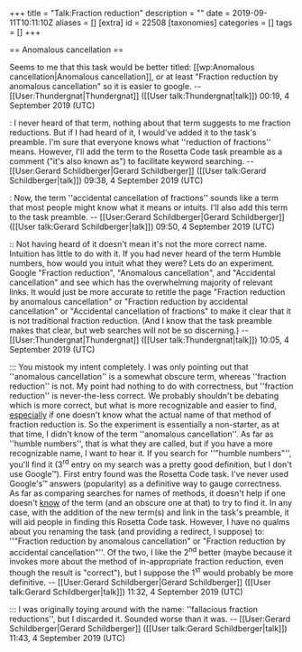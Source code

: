 +++
title = "Talk:Fraction reduction"
description = ""
date = 2019-09-11T10:11:10Z
aliases = []
[extra]
id = 22508
[taxonomies]
categories = []
tags = []
+++

== Anomalous cancellation ==

Seems to me that this task would be better titled: [[wp:Anomalous cancellation|Anomalous cancellation]], or at least "Fraction reduction by anomalous cancellation" so it is easier to google. --[[User:Thundergnat|Thundergnat]] ([[User talk:Thundergnat|talk]]) 00:19, 4 September 2019 (UTC)

: I never heard of that term,   nothing about that term suggests to me fraction reductions.   But if I had heard of it,   I would've added it to the task's preamble.   I'm sure that everyone knows what    ''reduction of fractions''   means.   However,   I'll add the term to the Rosetta Code task preamble as a comment   ("it's also known as")   to facilitate keyword searching.     -- [[User:Gerard Schildberger|Gerard Schildberger]] ([[User talk:Gerard Schildberger|talk]]) 09:38, 4 September 2019 (UTC)

: Now, the term   ''accidental cancellation of fractions''   sounds like a term that most people might know what it means or intuits.   I'll also add this term to the task preamble.     -- [[User:Gerard Schildberger|Gerard Schildberger]] ([[User talk:Gerard Schildberger|talk]]) 09:50, 4 September 2019 (UTC)

:: Not having heard of it doesn't mean it's not the more correct name. Intuition has little to do with it. If you had never heard of the term Humble numbers, how would you intuit what they were? Lets do an experiment. Google "Fraction reduction", "Anomalous cancellation", and "Accidental cancellation" and see which has the overwhelming majority of relevant links. It would just be more accurate to retitle the page "Fraction reduction by anomalous cancellation" or "Fraction reduction by accidental cancellation" or "Accidental cancellation of fractions" to make it clear that it is not traditional fraction reduction. (And I know that the task preamble makes that clear, but web searches will not be so discerning.) --[[User:Thundergnat|Thundergnat]] ([[User talk:Thundergnat|talk]]) 10:05, 4 September 2019 (UTC)

::: You mistook my intent completely.   I was only pointing out that   ''anomalous cancellation''   is a somewhat obscure term,   whereas   ''fraction reduction''   is not.   My point had nothing to do with correctness, but   ''fraction reduction''   is never-the-less correct.   We probably shouldn't be debating which is more correct, but what is more recognizable and easier to find, <u>especially</u> if one doesn't know what the actual name of that method of fraction reduction is.   So the experiment is essentially a non-starter,   as at that time, I didn't know of the term   ''anomalous cancellation''.   As far as   ''humble numbers'',   that is what they are called, but if you have a more recognizable name, I want to hear it.   If you search for   ''"humble numbers"'',   you'll find it   (3<sup>rd</sup> entry on my search was a pretty good definition, but I don't use Google&trade;).   First entry found was the Rosetta Code task.   I've never used Google's&trade; answers (popularity) as a definitive way to gauge correctness.   As far as comparing searches for names of methods,   it doesn't help if one doesn't <u>know</u> of the term   (and an obscure one at that)   to try to find it.   In any case, with the addition of the new term(s) and link in the task's preamble, it will aid people in finding this Rosetta Code task.   However, I have no qualms about you renaming the task (and providing a redirect, I suppose) to:   ''"Fraction reduction by anomalous cancellation" or "Fraction reduction by accidental cancellation"''.   Of the two, I like the 2<sup>nd</sup> better (maybe because it invokes more about the method of in-appropriate fraction reduction, even though the result is "correct"),   but I suppose the 1<sup>st</sup> would probably be more definitive.     -- [[User:Gerard Schildberger|Gerard Schildberger]] ([[User talk:Gerard Schildberger|talk]]) 11:32, 4 September 2019 (UTC)

::: I was originally toying around with the name:   ''fallacious fraction reductions'',   but I discarded it.   Sounded worse than it was.     -- [[User:Gerard Schildberger|Gerard Schildberger]] ([[User talk:Gerard Schildberger|talk]]) 11:43, 4 September 2019 (UTC)
